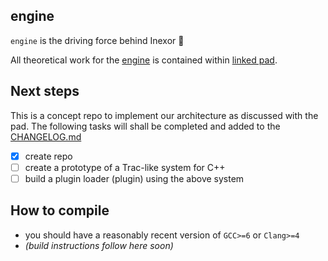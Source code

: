 engine
------

`engine` is the driving force behind Inexor :bullettrain_side:

All theoretical work for the [engine](https://github.com/orgs/inexorgame/projects/2) is contained within [linked pad](https://hackmd.io/37sIZedlTTmTbn-maDb4vg?view).

## Next steps

This is a concept repo to implement our architecture as discussed with the pad.
The following tasks will shall be completed and added to the [CHANGELOG.md](./CHANGELOG.md)

- [x] create repo
- [ ] create a prototype of a Trac-like system for C++
- [ ] build a plugin loader (plugin) using the above system

## How to compile

- you should have a reasonably recent version of `GCC>=6` or `Clang>=4`
- _(build instructions follow here soon)_
